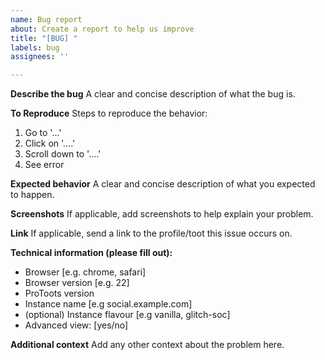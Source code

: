 ```yaml
---
name: Bug report
about: Create a report to help us improve
title: "[BUG] "
labels: bug
assignees: ''

---
```


**Describe the bug**
A clear and concise description of what the bug is.

**To Reproduce**
Steps to reproduce the behavior:
1. Go to '...'
2. Click on '....'
3. Scroll down to '....'
4. See error

**Expected behavior**
A clear and concise description of what you expected to happen.

**Screenshots**
If applicable, add screenshots to help explain your problem.

**Link**
If applicable, send a link to the profile/toot this issue occurs on.

**Technical information (please fill out):**
 - Browser [e.g. chrome, safari]
 - Browser version [e.g. 22]
 - ProToots version
 - Instance name [e.g social.example.com]
 - (optional) Instance flavour [e.g vanilla, glitch-soc]
 - Advanced view: [yes/no]

**Additional context**
Add any other context about the problem here.
